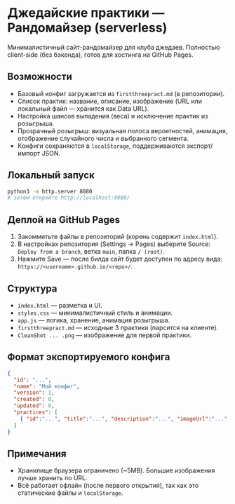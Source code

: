 # Джедайские практики — Рандомайзер (serverless)

Минималистичный сайт-рандомайзер для клуба джедаев. Полностью client-side (без бэкенда), готов для хостинга на GitHub Pages.

## Возможности
- Базовый конфиг загружается из `firstthreepract.md` (в репозитории).
- Список практик: название, описание, изображение (URL или локальный файл — хранится как Data URL).
- Настройка шансов выпадения (веса) и исключение практик из розыгрыша.
- Прозрачный розыгрыш: визуальная полоса вероятностей, анимация, отображение случайного числа и выбранного сегмента.
- Конфиги сохраняются в `localStorage`, поддерживаются экспорт/импорт JSON.

## Локальный запуск
```bash
python3 -m http.server 8080
# затем откройте http://localhost:8080/
```

## Деплой на GitHub Pages
1. Закоммитьте файлы в репозиторий (корень содержит `index.html`).
2. В настройках репозитория (Settings → Pages) выберите Source: `Deploy from a branch`, ветка `main`, папка `/ (root)`.
3. Нажмите Save — после билда сайт будет доступен по адресу вида: `https://<username>.github.io/<repo>/`.

## Структура
- `index.html` — разметка и UI.
- `styles.css` — минималистичный стиль и анимации.
- `app.js` — логика, хранение, анимация розыгрыша.
- `firstthreepract.md` — исходные 3 практики (парсится на клиенте).
- `CleanShot ... .png` — изображение для первой практики.

## Формат экспортируемого конфига
```json
{
  "id": "...",
  "name": "Мой конфиг",
  "version": 1,
  "created": 0,
  "updated": 0,
  "practices": [
    { "id":"...", "title":"...", "description":"...", "imageUrl":"...", "weight":1, "excluded":false }
  ]
}
```

## Примечания
- Хранилище браузера ограничено (~5MB). Большие изображения лучше хранить по URL.
- Всё работает офлайн (после первого открытия), так как это статические файлы и `localStorage`.
